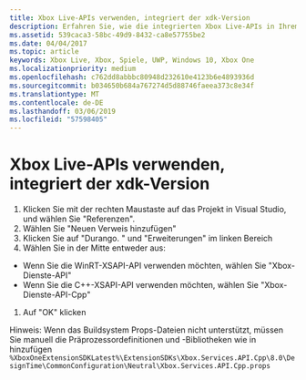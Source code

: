 ```yaml
---
title: Xbox Live-APIs verwenden, integriert der xdk-Version
description: Erfahren Sie, wie die integrierten Xbox Live-APIs in Ihrem Projekt Xbox Developer Kit (xdk-Version) zu verwenden.
ms.assetid: 539caca3-58bc-49d9-8432-ca8e57755be2
ms.date: 04/04/2017
ms.topic: article
keywords: Xbox Live, Xbox, Spiele, UWP, Windows 10, Xbox One
ms.localizationpriority: medium
ms.openlocfilehash: c762dd8abbbc80948d232610e4123b6e4893936d
ms.sourcegitcommit: b034650b684a767274d5d88746faeea373c8e34f
ms.translationtype: MT
ms.contentlocale: de-DE
ms.lasthandoff: 03/06/2019
ms.locfileid: "57598405"
---
```

# <a name="using-xbox-live-apis-built-into-the-xdk"></a>Xbox Live-APIs verwenden, integriert der xdk-Version

1. Klicken Sie mit der rechten Maustaste auf das Projekt in Visual Studio, und wählen Sie "Referenzen".
1. Wählen Sie "Neuen Verweis hinzufügen"
1. Klicken Sie auf "Durango. <build number>" und "Erweiterungen" im linken Bereich
1. Wählen Sie in der Mitte entweder aus:
- Wenn Sie die WinRT-XSAPI-API verwenden möchten, wählen Sie "Xbox-Dienste-API"
- Wenn Sie die C++-XSAPI-API verwenden möchten, wählen Sie "Xbox-Dienste-API-Cpp"
1. Auf "OK" klicken

Hinweis: Wenn das Buildsystem Props-Dateien nicht unterstützt, müssen Sie manuell die Präprozessordefinitionen und -Bibliotheken wie in hinzufügen `%XboxOneExtensionSDKLatest%\ExtensionSDKs\Xbox.Services.API.Cpp\8.0\DesignTime\CommonConfiguration\Neutral\Xbox.Services.API.Cpp.props`
